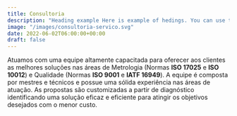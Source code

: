 ```yaml
---
title: Consultoria
description: "Heading example Here is example of hedings. You can use this heading by following markdownify rules."
image: "/images/consultoria-servico.svg"
date: 2022-06-02T06:00:00+00:00
draft: false
---
```


Atuamos com uma equipe altamente capacitada para oferecer aos clientes as melhores soluções nas áreas de Metrologia (Normas **ISO 17025** e **ISO 10012**) e Qualidade (Normas **ISO 9001** e **IATF 16949**). A equipe é composta por mestres e técnicos e possue uma sólida experiência nas áreas de atuação. As propostas são customizadas a partir de diagnóstico identificando uma solução eficaz e eficiente para atingir os objetivos desejados com o menor custo.

